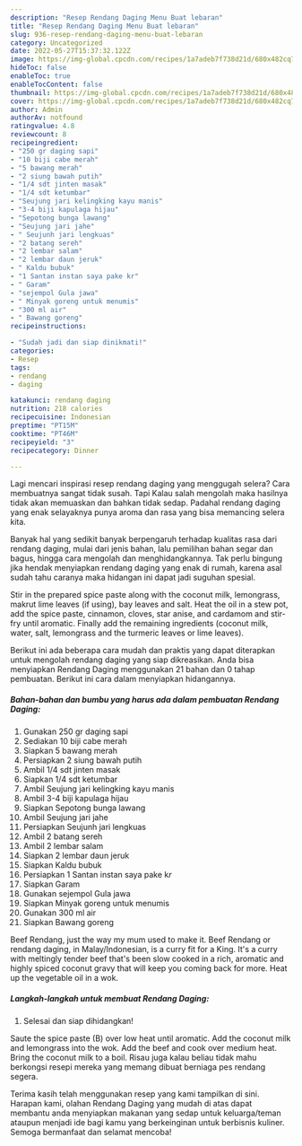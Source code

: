 ```yaml
---
description: "Resep Rendang Daging Menu Buat lebaran"
title: "Resep Rendang Daging Menu Buat lebaran"
slug: 936-resep-rendang-daging-menu-buat-lebaran
category: Uncategorized
date: 2022-05-27T15:37:32.122Z
image: https://img-global.cpcdn.com/recipes/1a7adeb7f738d21d/680x482cq70/rendang-daging-foto-resep-utama.jpg
hideToc: false
enableToc: true
enableTocContent: false
thumbnail: https://img-global.cpcdn.com/recipes/1a7adeb7f738d21d/680x482cq70/rendang-daging-foto-resep-utama.jpg
cover: https://img-global.cpcdn.com/recipes/1a7adeb7f738d21d/680x482cq70/rendang-daging-foto-resep-utama.jpg
author: Admin
authorAv: notfound
ratingvalue: 4.8
reviewcount: 8
recipeingredient:
- "250 gr daging sapi"
- "10 biji cabe merah"
- "5 bawang merah"
- "2 siung bawah putih"
- "1/4 sdt jinten masak"
- "1/4 sdt ketumbar"
- "Seujung jari kelingking kayu manis"
- "3-4 biji kapulaga hijau"
- "Sepotong bunga lawang"
- "Seujung jari jahe"
- " Seujunh jari lengkuas"
- "2 batang sereh"
- "2 lembar salam"
- "2 lembar daun jeruk"
- " Kaldu bubuk"
- "1 Santan instan saya pake kr"
- " Garam"
- "sejempol Gula jawa"
- " Minyak goreng untuk menumis"
- "300 ml air"
- " Bawang goreng"
recipeinstructions:

- "Sudah jadi dan siap dinikmati!"
categories:
- Resep
tags:
- rendang
- daging

katakunci: rendang daging 
nutrition: 218 calories
recipecuisine: Indonesian
preptime: "PT15M"
cooktime: "PT46M"
recipeyield: "3"
recipecategory: Dinner

---
```



Lagi mencari inspirasi resep rendang daging yang menggugah selera? Cara membuatnya sangat tidak susah. Tapi Kalau salah mengolah maka hasilnya tidak akan memuaskan dan bahkan tidak sedap. Padahal rendang daging yang enak selayaknya punya aroma dan rasa yang bisa memancing selera kita.


Banyak hal yang sedikit banyak berpengaruh terhadap kualitas rasa dari rendang daging, mulai dari jenis bahan, lalu pemilihan bahan segar dan bagus, hingga cara mengolah dan menghidangkannya. Tak perlu bingung jika hendak menyiapkan rendang daging yang enak di rumah, karena asal sudah tahu caranya maka hidangan ini dapat jadi suguhan spesial.

Stir in the prepared spice paste along with the coconut milk, lemongrass, makrut lime leaves (if using), bay leaves and salt. Heat the oil in a stew pot, add the spice paste, cinnamon, cloves, star anise, and cardamom and stir-fry until aromatic. Finally add the remaining ingredients (coconut milk, water, salt, lemongrass and the turmeric leaves or lime leaves).


Berikut ini ada beberapa cara mudah dan praktis yang dapat diterapkan untuk mengolah rendang daging yang siap dikreasikan. Anda bisa menyiapkan Rendang Daging menggunakan 21 bahan dan 0 tahap pembuatan. Berikut ini cara dalam menyiapkan hidangannya.

<!--inarticleads1-->

##### Bahan-bahan dan bumbu yang harus ada dalam pembuatan Rendang Daging:

1. Gunakan 250 gr daging sapi
1. Sediakan 10 biji cabe merah
1. Siapkan 5 bawang merah
1. Persiapkan 2 siung bawah putih
1. Ambil 1/4 sdt jinten masak
1. Siapkan 1/4 sdt ketumbar
1. Ambil Seujung jari kelingking kayu manis
1. Ambil 3-4 biji kapulaga hijau
1. Siapkan Sepotong bunga lawang
1. Ambil Seujung jari jahe
1. Persiapkan  Seujunh jari lengkuas
1. Ambil 2 batang sereh
1. Ambil 2 lembar salam
1. Siapkan 2 lembar daun jeruk
1. Siapkan  Kaldu bubuk
1. Persiapkan 1 Santan instan saya pake k*r*
1. Siapkan  Garam
1. Gunakan sejempol Gula jawa
1. Siapkan  Minyak goreng untuk menumis
1. Gunakan 300 ml air
1. Siapkan  Bawang goreng


Beef Rendang, just the way my mum used to make it. Beef Rendang or rendang daging, in Malay/Indonesian, is a curry fit for a King. It&#39;s a curry with meltingly tender beef that&#39;s been slow cooked in a rich, aromatic and highly spiced coconut gravy that will keep you coming back for more. Heat up the vegetable oil in a wok. 

<!--inarticleads2-->

##### Langkah-langkah untuk membuat Rendang Daging:


1. Selesai dan siap dihidangkan!

Saute the spice paste (B) over low heat until aromatic. Add the coconut milk and lemongrass into the wok. Add the beef and cook over medium heat. Bring the coconut milk to a boil. Risau juga kalau beliau tidak mahu berkongsi resepi mereka yang memang dibuat berniaga pes rendang segera. 

Terima kasih telah menggunakan resep yang kami tampilkan di sini. Harapan kami, olahan Rendang Daging yang mudah di atas dapat membantu anda menyiapkan makanan yang sedap untuk keluarga/teman ataupun menjadi ide bagi kamu yang berkeinginan untuk berbisnis kuliner. Semoga bermanfaat dan selamat mencoba!
